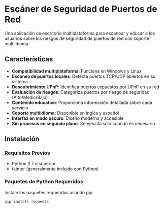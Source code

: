 # Escáner de Seguridad de Puertos de Red

Una aplicación de escritorio multiplataforma para escanear y educar a los usuarios sobre los riesgos de seguridad de puertos de red con soporte multiidioma.

## Características

- **Compatibilidad multiplataforma**: Funciona en Windows y Linux
- **Escaneo de puertos locales**: Detecta puertos TCP/UDP abiertos en su sistema
- **Descubrimiento UPnP**: Identifica puertos expuestos por UPnP en su red
- **Evaluación de riesgos**: Categoriza puertos por riesgo de seguridad (Alto/Medio/Bajo)
- **Contenido educativo**: Proporciona información detallada sobre cada servicio
- **Soporte multiidioma**: Disponible en inglés y español
- **Interfaz en modo oscuro**: Diseño moderno y accesible
- **Sin procesos en segundo plano**: Se ejecuta solo cuando es necesario

## Instalación

### Requisitos Previos

- Python 3.7 o superior
- tkinter (generalmente incluido con Python)

### Paquetes de Python Requeridos

Instale los paquetes requeridos usando pip:

```bash
pip install requests

